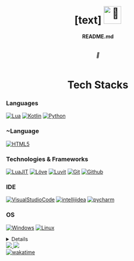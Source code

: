 <h1 align="center">[text] <img src="https://github.com/max00217/max00217/blob/main/1CFC6F34-BB31-40F6-AA72-DE250F097A90.gif" width="48px" alt="👋"></h1>

<p align="center">
    <b>README.md</b><br><br>
    <i>
       <br>
        🌙<br>
    </i>
    <br>
</p>

<h1 align="center">Tech Stacks</h1>

### Languages
<a href="http://www.lua.org/" target="_blank" rel="noopener noreferrer"><img src="https://img.shields.io/badge/Lua-2C2D72?style=for-the-badge&labelColor=black&logo=Lua" alt="Lua"></a>
[![Kotlin](https://img.shields.io/badge/Kotlin-7f52ff?style=for-the-badge&labelColor=black&logo=kotlin)](https://kotlinlang.org/)
[![Python](https://img.shields.io/badge/Python-3776ab?style=for-the-badge&labelColor=black&logo=python)](https://www.python.org/)

### ~Language
[![HTML5](https://img.shields.io/badge/HTML5-e34f26?style=for-the-badge&labelColor=black&logo=html5)](https://html.spec.whatwg.org/multipage/)

### Technologies & Frameworks
[![LuaJIT](https://img.shields.io/badge/LuaJIT-2C2D72?style=for-the-badge&labelColor=black&logo=Lua)](https://luajit.org/)
[![Löve](https://img.shields.io/badge/Löve-e74a99?style=for-the-badge&labelColor=black&logo=Lua)](https://love2d.org/)
[![Luvit](https://img.shields.io/badge/Luvit-047697?style=for-the-badge&labelColor=black&logo=Lua)](https://luvit.io/)
[![Git](https://img.shields.io/badge/git-f05032?style=for-the-badge&labelColor=black&logo=git)](https://git-scm.com)
[![Github](https://img.shields.io/badge/github-darkgray?style=for-the-badge&labelColor=black&logo=github)](https://github.com)

### IDE
[![VisualStudioCode](https://img.shields.io/badge/visualstudiocode-0076c6?style=for-the-badge&labelColor=black&logo=visualstudiocode)](https://code.visualstudio.com/)
[![intellijidea](https://img.shields.io/badge/intellijidea-df8037?style=for-the-badge&labelColor=black&logo=intellijidea)](https://www.jetbrains.com/lp/toolbox/)
[![pycharm](https://img.shields.io/badge/pycharm-21d789?style=for-the-badge&labelColor=black&logo=pycharm)](https://www.jetbrains.com/lp/toolbox/)

### OS
[![Windows](https://img.shields.io/badge/Windows-0078d6?style=for-the-badge&labelColor=black&logo=Windows)](https://www.microsoft.com/en-us/windows/)
[![Linux](https://img.shields.io/badge/Linux-fcc624?style=for-the-badge&labelColor=black&logo=Linux)](https://linuxmint.com/)

<details>
<p align="center">
  <a href="https://github.com/max00217">
    <img src="http://github-profile-summary-cards.vercel.app/api/cards/profile-details?username=max00217&theme=transparent" />
  </a>
  <a href="https://github.com/max00217">
    <img src="https://github-readme-streak-stats.herokuapp.com/?user=max00217&hide_border=true&card_width=338&theme=transparent" />
  </a>
  <a href="https://github.com/max00217">
    <img src="http://github-profile-summary-cards.vercel.app/api/cards/stats?username=max00217&theme=transparent" />
  </a>
  <a href="https://github.com/max00217">
    <img src="https://github-readme-stats.vercel.app/api/top-langs/?username=max00217&langs_count=8&exclude_repo=Smarteen-App-Challange&theme=transparent&hide_border=true"/>
  </a>
  <a href="https://github.com/max00217">
    <img src="https://github-readme-stats.vercel.app/api/wakatime?username=max00217&theme=transparent&hide_border=true"/>
  </a>
</p>
</details>
  <a href="https://github.com/max00217">
    <img src="https://komarev.com/ghpvc/?username=max00217&color=738a94&style=flat)" />
      <img src="https://img.shields.io/github/followers/max00217?color=738a94" />
    <div href="https://github.com/max00217">
    <img src="https://wakatime.com/badge/user/3e981f98-c734-43e3-a447-5ad2ca03d5f6.svg" alt="wakatime" />
    </div>
  </a>
</p>
